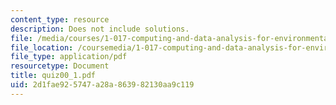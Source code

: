 ```yaml
---
content_type: resource
description: Does not include solutions.
file: /media/courses/1-017-computing-and-data-analysis-for-environmental-applications-fall-2003/2d1fae925747a28a863982130aa9c119_quiz00_1.pdf
file_location: /coursemedia/1-017-computing-and-data-analysis-for-environmental-applications-fall-2003/2d1fae925747a28a863982130aa9c119_quiz00_1.pdf
file_type: application/pdf
resourcetype: Document
title: quiz00_1.pdf
uid: 2d1fae92-5747-a28a-8639-82130aa9c119
---
```

